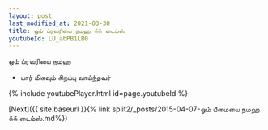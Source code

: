 ```yaml
---
layout: post
last_modified_at: 2021-03-30
title: ஓம் ப்ரவரியை நமஹ ௧௧ டைம்ஸ்
youtubeId: LU_abPB1LB0
---
```

 
 
 ஓம் ப்ரவரியை நமஹ  
 
 -  யார் மிகவும் சிறப்பு வாய்ந்தவர் 
 
  
 
  
 
 
 
 
 
 


{% include youtubePlayer.html id=page.youtubeId %}
 
[Next]({{ site.baseurl }}{% link  split2/_posts/2015-04-07-ஓம் பீமையை நமஹ ௧௧ டைம்ஸ்.md%})
 
